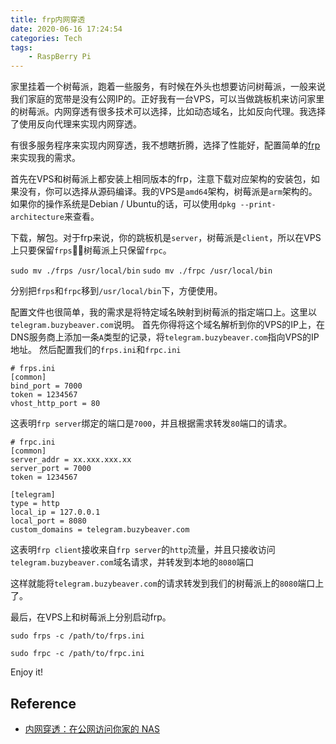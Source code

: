 ```yaml
---
title: frp内网穿透
date: 2020-06-16 17:24:54
categories: Tech
tags:
    - RaspBerry Pi
---
```


家里挂着一个树莓派，跑着一些服务，有时候在外头也想要访问树莓派，一般来说我们家庭的宽带是没有公网IP的。正好我有一台VPS，可以当做跳板机来访问家里的树莓派。内网穿透有很多技术可以选择，比如动态域名，比如反向代理。我选择了使用反向代理来实现内网穿透。

有很多服务程序来实现内网穿透，我不想瞎折腾，选择了性能好，配置简单的[frp](https://github.com/fatedier/frp)来实现我的需求。

首先在VPS和树莓派上都安装上相同版本的frp，注意下载对应架构的安装包，如果没有，你可以选择从源码编译。我的VPS是`amd64`架构，树莓派是`arm`架构的。如果你的操作系统是Debian / Ubuntu的话，可以使用`dpkg --print-architecture`来查看。

下载，解包。对于frp来说，你的跳板机是`server`，树莓派是`client`，所以在VPS上只要保留`frps`，树莓派上只保留`frpc`。

```sudo mv ./frps /usr/local/bin``` 
```sudo mv ./frpc /usr/local/bin```

分别把`frps`和`frpc`移到`/usr/local/bin`下，方便使用。

配置文件也很简单，我的需求是将特定域名映射到树莓派的指定端口上。这里以`telegram.buzybeaver.com`说明。
首先你得将这个域名解析到你的VPS的IP上，在DNS服务商上添加一条`A`类型的记录，将`telegram.buzybeaver.com`指向VPS的IP地址。
然后配置我们的`frps.ini`和`frpc.ini`

```
# frps.ini
[common]
bind_port = 7000
token = 1234567
vhost_http_port = 80
```
这表明`frp server`绑定的端口是`7000`，并且根据需求转发`80`端口的请求。


```
# frpc.ini
[common] 
server_addr = xx.xxx.xxx.xx
server_port = 7000 
token = 1234567

[telegram]
type = http
local_ip = 127.0.0.1
local_port = 8080
custom_domains = telegram.buzybeaver.com
```
这表明`frp client`接收来自`frp server`的`http`流量，并且只接收访问`telegram.buzybeaver.com`域名请求，并转发到本地的`8080`端口

这样就能将`telegram.buzybeaver.com`的请求转发到我们的树莓派上的`8080`端口上了。

最后，在VPS上和树莓派上分别启动frp。
```
sudo frps -c /path/to/frps.ini
```

```
sudo frpc -c /path/to/frpc.ini
```

Enjoy it!

## Reference
- [内网穿透：在公网访问你家的 NAS](https://zhuanlan.zhihu.com/p/57477087)